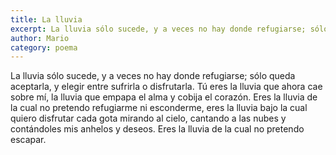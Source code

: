 ```yaml
---
title: La lluvia
excerpt: La lluvia sólo sucede, y a veces no hay donde refugiarse; sólo queda aceptarla
author: Mario
category: poema
---
```


La lluvia sólo sucede, y a veces no hay donde refugiarse; sólo queda aceptarla,
y elegir entre sufrirla o disfrutarla. Tú eres la lluvia que ahora cae sobre mí,
la lluvia que empapa el alma y cobija el corazón. Eres la lluvia de la cual no
pretendo refugiarme ni esconderme, eres la lluvia bajo la cual quiero disfrutar
cada gota mirando al cielo, cantando a las nubes y contándoles mis anhelos y deseos.
Eres la lluvia de la cual no pretendo escapar.
